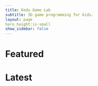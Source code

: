 ```yaml
---
title: Kodu Game Lab
subtitle: 3D game programming for kids.
layout: page
hero_height:is-small
show_sidebar: false
---
```


# Featured

# Latest



